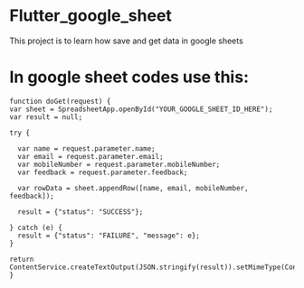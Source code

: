 # Flutter_google_sheet
This project is to learn how save and get data in google sheets


# In google sheet codes use this:
  ```
function doGet(request) {
  var sheet = SpreadsheetApp.openById("YOUR_GOOGLE_SHEET_ID_HERE");
  var result = null;

  try {

    var name = request.parameter.name;
    var email = request.parameter.email;
    var mobileNumber = request.parameter.mobileNumber;
    var feedback = request.parameter.feedback;

    var rowData = sheet.appendRow([name, email, mobileNumber, feedback]);

    result = {"status": "SUCCESS"};

  } catch (e) {
    result = {"status": "FAILURE", "message": e};
  }
  
  return ContentService.createTextOutput(JSON.stringify(result)).setMimeType(ContentService.MimeType.JSON);  
}
  ```
